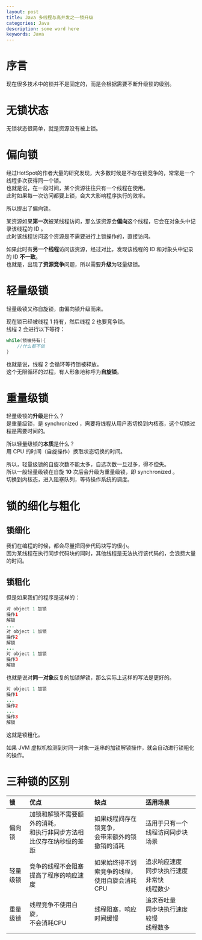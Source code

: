 ```yaml
---
layout: post
title: Java 多线程与高并发之——锁升级
categories: Java
description: some word here
keywords: Java
---
```


# 序言
现在很多技术中的锁并不是固定的，而是会根据需要不断升级锁的级别。

# 无锁状态
无锁状态很简单，就是资源没有被上锁。

# 偏向锁
经过HotSpot的作者大量的研究发现，大多数时候是不存在锁竞争的，常常是一个线程多次获得同一个锁。<br>
也就是说，在一段时间，某个资源往往只有一个线程在使用。<br>
此时如果每一次访问都要上锁，会大大影响程序执行的效率。

所以提出了偏向锁。

某资源如果**第一次**被某线程访问，那么该资源会**偏向**这个线程，它会在对象头中记录该线程的 ID 。<br>
此时该线程访问这个资源是不需要进行上锁操作的，直接访问。

如果此时有**另一个线程**访问该资源，经过对比，发现该线程的 ID 和对象头中记录的 ID **不一致**。<br>
也就是，出现了**资源竞争**问题，所以需要**升级**为轻量级锁。

# 轻量级锁
轻量级锁又称自旋锁，由偏向锁升级而来。

现在锁已经被线程 1 持有，然后线程 2 也要竞争锁。<br>
线程 2 会进行以下等待：
```java
while(锁被持有){
	//什么都不做
}
```
也就是说，线程 2 会循环等待锁被释放。<br>
这个无限循环的过程，有人形象地称呼为**自旋锁**。

# 重量级锁
轻量级锁的**升级**是什么？<br>
是重量级锁，是 synchronized ，需要将线程从用户态切换到内核态，这个切换过程是需要时间的。

所以轻量级锁的**本质**是什么？<br>
用 CPU 的时间（自旋操作）换取状态切换的时间。

所以，轻量级锁的自旋次数不能太多，自选次数一旦过多，得不偿失。<br>
所以一般轻量级锁在自旋 **10** 次后会升级为重量级锁，即 synchronized 。<br>
切换到内核态，进入阻塞队列，等待操作系统的调度。

# 锁的细化与粗化
## 锁细化
我们在编程的时候，都会尽量把同步代码块写的很小。<br>
因为某线程在执行同步代码块的同时，其他线程是无法执行该代码的，会浪费大量的时间。

## 锁粗化
但是如果我们的程序是这样的：
```java
对 object 1 加锁
操作1
解锁
...
对 object 1 加锁
操作2
解锁
...
对 object 1 加锁
操作3
解锁
```

也就是说对**同一对象**反复的加锁解锁，那么实际上这样的写法是更好的。
```java
对 object 1 加锁
操作1
...
操作2
...
操作3
解锁
```

这就是锁粗化。

如果 JVM 虚拟机检测到对同一对象一连串的加锁解锁操作，就会自动进行锁粗化的操作。

# 三种锁的区别
| 锁       | 优点                                                         | 缺点                                                 | 适用场景                                             |
| :------- | :------------------------------------------------------------ | :---------------------------------------------------- | :---------------------------------------------------- |
| 偏向锁   | 加锁和解锁不需要额外的消耗，<br />和执行非同步方法相比仅存在纳秒级的差距 | 如果线程间存在锁竞争，<br />会带来额外的锁撤销的消耗 | 适用于只有一个线程访问同步块场景                     |
| 轻量级锁 | 竞争的线程不会阻塞<br />提高了程序的响应速度                 | 如果始终得不到索竞争的线程，<br />使用自旋会消耗CPU  | 追求响应速度<br />同步块执行速度非常快<br />线程数少 |
| 重量级锁 | 线程竞争不使用自旋，<br />不会消耗CPU                        | 线程阻塞，响应时间缓慢                               | 追求吞吐量<br />同步块执行速度较慢<br />线程数多     |